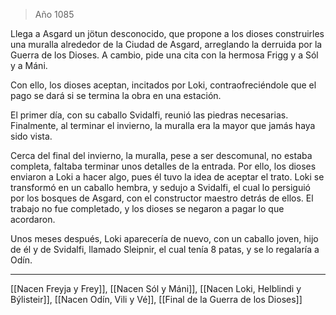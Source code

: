 > Año 1085

Llega a Asgard un jötun desconocido, que propone a los dioses construirles una muralla alrededor de la Ciudad de Asgard, arreglando la derruida por la Guerra de los Dioses. A cambio, pide una cita con la hermosa Frigg y a Sól y a Máni.

Con ello, los dioses aceptan, incitados por Loki, contraofreciéndole que el pago se dará si se termina la obra en una estación.

El primer día, con su caballo Svidalfi, reunió las piedras necesarias. Finalmente, al terminar el invierno, la muralla era la mayor que jamás haya sido vista.

Cerca del final del invierno, la muralla, pese a ser descomunal, no estaba completa, faltaba terminar unos detalles de la entrada. Por ello, los dioses enviaron a Loki a hacer algo, pues él tuvo la idea de aceptar el trato. Loki se transformó en un caballo hembra, y sedujo a Svidalfi, el cual lo persiguió por los bosques de Asgard, con el constructor maestro detrás de ellos. El trabajo no fue completado, y los dioses se negaron a pagar lo que acordaron.

Unos meses después, Loki aparecería de nuevo, con un caballo joven, hijo de él y de Svidalfi, llamado Sleipnir, el cual tenía 8 patas, y se lo regalaría a Odín.

---

[[Nacen Freyja y Frey]], [[Nacen Sól y Máni]], [[Nacen Loki, Helblindi y Býlisteir]], [[Nacen Odín, Vili y Vé]], [[Final de la Guerra de los Dioses]]